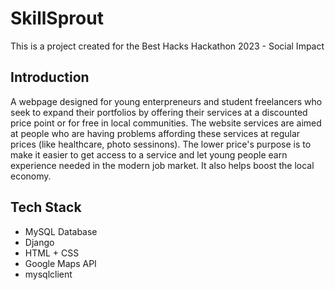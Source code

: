 # SkillSprout

This is a project created for the Best Hacks Hackathon 2023 - Social Impact

## Introduction

A webpage designed for young enterpreneurs and student freelancers who seek to expand
their portfolios by offering their services at a discounted price point or for free in local communities.
The website services are aimed at people who are having problems affording these services at regular prices (like healthcare, photo sessinons). The lower price's purpose is to make it easier to get access to a service and
let young people earn experience needed in the modern job market. It also helps boost the local economy.

## Tech Stack

- MySQL Database
- Django
- HTML + CSS
- Google Maps API
- mysqlclient
